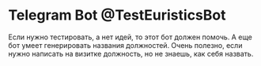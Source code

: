 # Telegram Bot @TestEuristicsBot
Если нужно тестировать, а нет идей, то этот бот должен помочь.
А еще бот умеет генерировать названия должностей. Очень полезно, если нужно написать на визитке должность, но не знаешь, как себя назвать.
